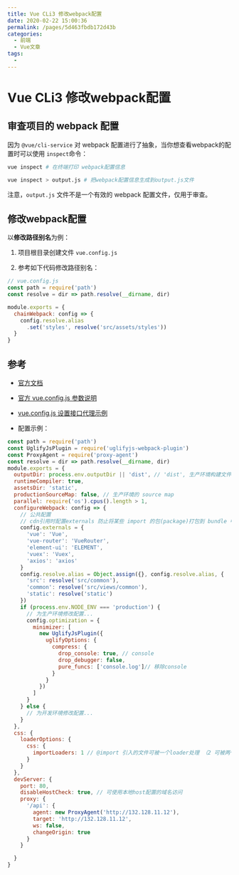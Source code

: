 ```yaml
---
title: Vue CLi3 修改webpack配置
date: 2020-02-22 15:00:36
permalink: /pages/5d463fbdb172d43b
categories: 
  - 前端
  - Vue文章
tags: 
  - 
---
```

# Vue CLi3 修改webpack配置

## 审查项目的 webpack 配置

因为 `@vue/cli-service` 对 webpack 配置进行了抽象，当你想查看webpack的配置时可以使用 `inspect`命令：
<!-- more -->
```sh
vue inspect # 在终端打印 webpack配置信息
```

```sh
vue inspect > output.js # 把webpack配置信息生成到output.js文件
```

注意，`output.js` 文件不是一个有效的 webpack 配置文件，仅用于审查。



## 修改webpack配置

以**修改路径别名**为例：

1. 项目根目录创建文件 `vue.config.js`

2. 参考如下代码修改路径别名：

```js
// vue.config.js
const path = require('path')
const resolve = dir => path.resolve(__dirname, dir)

module.exports = {
  chainWebpack: config => {
    config.resolve.alias
      .set('styles', resolve('src/assets/styles'))
  }
}
```



## 参考

* [官方文档](https://cli.vuejs.org/zh/guide/webpack.html)
* [官方 vue.config.js 参数说明](https://cli.vuejs.org/zh/config/#vue-config-js)
* [vue.config.js 设置接口代理示例](https://github.com/ustbhuangyi/vue-music/blob/master/vue.config.js)

* 配置示例：

```js
const path = require('path')
const UglifyJsPlugin = require('uglifyjs-webpack-plugin')
const ProxyAgent = require('proxy-agent')
const resolve = dir => path.resolve(__dirname, dir)
module.exports = {
  outputDir: process.env.outputDir || 'dist', // 'dist', 生产环境构建文件的目录
  runtimeCompiler: true,
  assetsDir: 'static',
  productionSourceMap: false, // 生产环境的 source map
  parallel: require('os').cpus().length > 1,
  configureWebpack: config => {
    // 公共配置
    // cdn引用时配置externals 防止将某些 import 的包(package)打包到 bundle 中，而是在运行时(runtime)再去从外部获取这些扩展依赖
    config.externals = {
      'vue': 'Vue',
      'vue-router': 'VueRouter',
      'element-ui': 'ELEMENT',
      'vuex': 'Vuex',
      'axios': 'axios'
    }
    config.resolve.alias = Object.assign({}, config.resolve.alias, {
      'src': resolve('src/common'),
      'common': resolve('src/views/common'),
      'static': resolve('static')
    })
    if (process.env.NODE_ENV === 'production') {
      // 为生产环境修改配置...
      config.optimization = {
        minimizer: [
          new UglifyJsPlugin({
            uglifyOptions: {
              compress: {
                drop_console: true, // console
                drop_debugger: false,
                pure_funcs: ['console.log']// 移除console
              }
            }
          })
        ]
      }
    } else {
      // 为开发环境修改配置...
    }
  },
  css: {
    loaderOptions: {
      css: {
        importLoaders: 1 // @import 引入的文件可被一个loader处理 （2 可被两个loader处理）
      }
    }
  },
  devServer: {
    port: 80,
    disableHostCheck: true, // 可使用本地host配置的域名访问
    proxy: {
      '/api': {
        agent: new ProxyAgent('http://132.128.11.12'),
        target: 'http://132.128.11.12',
        ws: false,
        changeOrigin: true
      }
    }

  }
}
```

